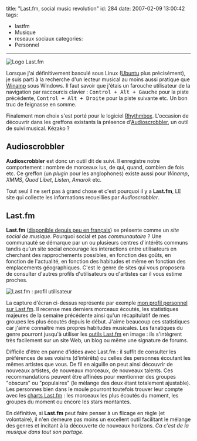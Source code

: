 title: "Last.fm, social music revolution"
id: 284
date: 2007-02-09 13:00:42
tags:
- lastfm
- Musique
- reseaux sociaux
categories:
- Personnel
---

![Logo Last.fm](https://oncletom.io/images/2007/01/lastfm-logo.gif)

Lorsque j'ai définitivement basculé sous Linux ([Ubuntu](http://www.ubuntu-fr.org) plus précisément), je suis parti à la recherche d'un lecteur musical au moins aussi pratique que [Winamp](http://www.winamp.com) sous Windows. Il faut savoir que j'étais un farouche utilisateur de la navigation par raccourcis clavier : <kbd>Control + Alt + Gauche</kbd> pour la piste précédente, <kbd>Control + Alt + Droite</kbd> pour la piste suivante etc. Un bon truc de feignasse en somme.

Finalement mon choix s'est porté pour le logiciel [Rhythmbox](http://www.gnome.org/projects/rhythmbox/). L'occasion de découvrir dans les greffons existants la présence d'[Audioscrobbler](http://www.audioscrobbler.net/), un outil de suivi musical. Kézako ?
<!--more-->

## Audioscrobbler

**Audioscrobbler** est donc un outil dit de suivi. Il enregistre notre comportement : nombre de morceaux lus, de qui, quand, combien de fois etc. Ce greffon (un _plugin_ pour les anglophones) existe aussi pour _Winamp_, _XMMS_, _Quod Libet_, _Listen_, _Amarok_ etc.

Tout seul il ne sert pas à grand chose et c'est pourquoi il y a **Last.fm**, LE site qui collecte les informations recueillies par _Audioscrobbler_.

## Last.fm

**Last.fm** ([disponible depuis peu en français](http://www.clubic.com/actualite-67469-musique-des-nouvelles-de-jamendo-et-de-last-fm.html)) se présente comme un _site social de musique_. Pourquoi social et pas _communautaire_ ?
Une communauté se démarque par un ou plusieurs centres d'intérêts communs tandis qu'un site social encourage les interactions entre utilisateurs en cherchant des rapprochements possibles, en fonction des goûts, en fonction de l'actualité, en fonction des habitudes et même en fonction des emplacements géographiques. C'est le genre de sites qui vous proposera de consulter d'autres profils d'utilisateurs ou d'artistes car il vous estime proches.

![Last.fm : profil utilisateur](https://oncletom.io/images/2007/01/lastfm.png)

La capture d'écran ci-dessus représente par exemple [mon profil personnel sur Last.fm](http://www.lastfm.fr/user/the-jedi/). Il recense mes derniers morceaux écoutés, les statistiques majeures de la semaine précédente ainsi qu'un récapitulatif de mes groupes les plus écoutés depuis le début. J'aime beaucoup ces statistiques car j'aime connaître mes propres habitudes musicales. Les fanatiques du genre pourront jusqu'à utiliser les [outils Last.fm](http://www.lastfm.fr/tools/) en image : ils s'intègrent très facilement sur un site Web, un blog ou même une signature de forums.

Difficile d'être en panne d'idées avec Last.fm : il suffit de consulter les préférences de ses voisins (d'intérêts) ou celles des personnes écoutant les mêmes artistes que vous. De fil en aiguille on peut ainsi découvrir de nouveaux artistes, de nouveaux morceaux, de nouveaux talents. Ces recommandations peuvent être affinées pour mentionner des groupes "obscurs" ou "populaires" (le mélange des deux étant totalement ajustable).
Les personnes bien dans le moule pourront toutefois trouver leur compte avec les [charts Last.fm](http://www.lastfm.fr/charts/) : les morceaux les plus écoutés du moment, les groupes du moment ou encore les stars montantes.

En définitive, si **Last.fm** peut faire penser à un flicage en règle (et volontaire), il n'en demeure pas moins un excellent outil facilitant le mélange des genres et incitant à la découverte de nouveaux horizons. _Ca c'est de la musique dans tout son partage_.